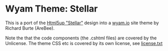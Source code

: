 # Wyam Theme: Stellar
This is a port of the [Html5up "Stellar"](https://html5up.net/stellar) design into a [wyam.io](https://wyam.io) site theme by Richard Burte (AreBee).

Note the that the code components (the .cshtml files) are covered by the Unlicense. The theme CSS etc is covered by its own license, see [license.txt](LICENSE.TXT)